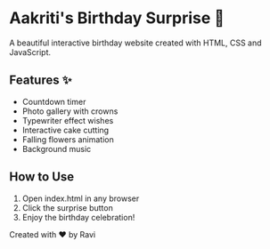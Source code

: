 # Aakriti's Birthday Surprise 🎂

A beautiful interactive birthday website created with HTML, CSS and JavaScript.

## Features ✨
- Countdown timer
- Photo gallery with crowns
- Typewriter effect wishes
- Interactive cake cutting
- Falling flowers animation
- Background music

## How to Use
1. Open index.html in any browser
2. Click the surprise button
3. Enjoy the birthday celebration!

Created with ❤ by Ravi